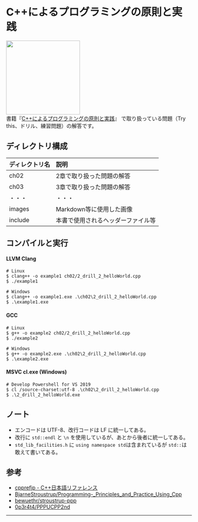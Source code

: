 ﻿# C++によるプログラミングの原則と実践

[<img src="https://64.media.tumblr.com/cfa36cd69bfd32f29777b78fbeac8748/tumblr_inline_obfh31Gbpj1u8j60o_1280.jpg" width="200px">](https://asciidwango.jp/post/148488491965/c-%E3%81%AB%E3%82%88%E3%82%8B%E3%83%97%E3%83%AD%E3%82%B0%E3%83%A9%E3%83%9F%E3%83%B3%E3%82%B0%E3%81%AE%E5%8E%9F%E5%89%87%E3%81%A8%E5%AE%9F%E8%B7%B5)<br>
書籍『[C++によるプログラミングの原則と実践](https://asciidwango.jp/post/148488491965/c-%E3%81%AB%E3%82%88%E3%82%8B%E3%83%97%E3%83%AD%E3%82%B0%E3%83%A9%E3%83%9F%E3%83%B3%E3%82%B0%E3%81%AE%E5%8E%9F%E5%89%87%E3%81%A8%E5%AE%9F%E8%B7%B5)』
で取り扱っている問題（Try this、ドリル、練習問題）の解答です。

## ディレクトリ構成
|ディレクトリ名|説明|
|:--		 |:--|
|ch02|2章で取り扱った問題の解答|
|ch03|3章で取り扱った問題の解答|
|・・・|・・・|
|images|Markdown等に使用した画像|
|include|本書で使用されるヘッダーファイル等|

## コンパイルと実行

#### LLVM Clang

```shell
# Linux
$ clang++ -o example1 ch02/2_drill_2_helloWorld.cpp
$ ./example1

# Windows
$ clang++ -o example1.exe .\ch02\2_drill_2_helloWorld.cpp
$ .\example1.exe
```

#### GCC

```shell
# Linux
$ g++ -o example2 ch02/2_drill_2_helloWorld.cpp
$ ./example2

# Windows
$ g++ -o example2.exe .\ch02\2_drill_2_helloWorld.cpp
$ .\example2.exe
```

#### MSVC cl.exe (Windows)

```shell
# Develop Powershell for VS 2019
$ cl /source-charset:utf-8 .\ch02\2_drill_2_helloWorld.cpp
$ .\2_drill_2_helloWorld.exe
```

## ノート

- エンコードは UTF-8、改行コードは LF に統一してある。
- 改行に `std::endl` と `\n` を使用しているが、あとから後者に統一してある。
- `std_lib_facilities.h` に `using namespace std`は含まれているが `std::`は敢えて書いてある。

## 参考

- [cpprefjp - C++日本語リファレンス](https://cpprefjp.github.io)
- [BjarneStroustrup/Programming-_Principles_and_Practice_Using_Cpp](https://github.com/BjarneStroustrup/Programming-_Principles_and_Practice_Using_Cpp)
- [bewuethr/stroustrup-ppp](https://github.com/bewuethr/stroustrup-ppp)
- [0p3r4t4/PPPUCPP2nd](https://github.com/0p3r4t4/PPPUCPP2nd)

***
